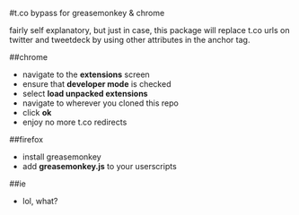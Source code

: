 #t.co bypass for greasemonkey & chrome

fairly self explanatory, but just in case, this package will replace t.co urls on twitter and tweetdeck by using other attributes in the anchor tag.

##chrome

- navigate to the __extensions__ screen
- ensure that __developer mode__ is checked
- select __load unpacked extensions__
- navigate to wherever you cloned this repo
- click __ok__
- enjoy no more t.co redirects

##firefox

- install greasemonkey
- add __greasemonkey.js__ to your userscripts

##ie

- lol, what?
